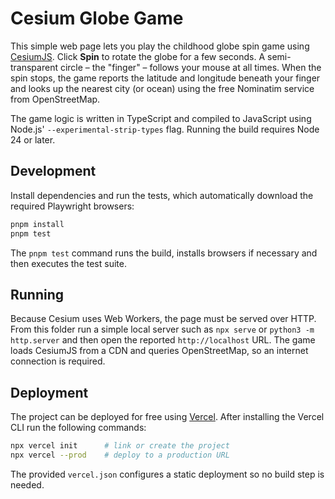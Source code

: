 # Cesium Globe Game

This simple web page lets you play the childhood globe spin game using [CesiumJS](https://cesium.com/platform/cesiumjs/). Click **Spin** to rotate the globe for a few seconds. A semi-transparent circle – the "finger" – follows your mouse at all times. When the spin stops, the game reports the latitude and longitude beneath your finger and looks up the nearest city (or ocean) using the free Nominatim service from OpenStreetMap.

The game logic is written in TypeScript and compiled to JavaScript using Node.js' `--experimental-strip-types` flag. Running the build requires Node 24 or later.

## Development

Install dependencies and run the tests, which automatically download the required Playwright browsers:

```bash
pnpm install
pnpm test
```

The `pnpm test` command runs the build, installs browsers if necessary and then executes the test suite.

## Running

Because Cesium uses Web Workers, the page must be served over HTTP. From this
folder run a simple local server such as `npx serve` or `python3 -m
http.server` and then open the reported `http://localhost` URL. The game loads
CesiumJS from a CDN and queries OpenStreetMap, so an internet connection is
required.

## Deployment

The project can be deployed for free using [Vercel](https://vercel.com/). After
installing the Vercel CLI run the following commands:

```bash
npx vercel init      # link or create the project
npx vercel --prod    # deploy to a production URL
```

The provided `vercel.json` configures a static deployment so no build step is
needed.
